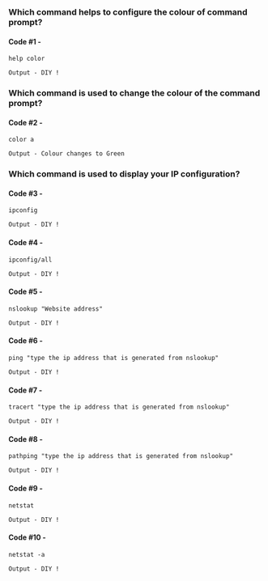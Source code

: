 ### Which command helps to configure the colour of command prompt?

#### Code #1 -

```
help color
```

```
Output - DIY !
```

### Which command is used to change the colour of the command prompt?

#### Code #2 -

```
color a
```

```
Output - Colour changes to Green
```

### Which command is used to display your IP configuration?

#### Code #3 -

```
ipconfig
```

```
Output - DIY !
```

#### Code #4 -

```
ipconfig/all
```

```
Output - DIY !
```

#### Code #5 -

```
nslookup "Website address"
```

```
Output - DIY !
```

#### Code #6 -

```
ping "type the ip address that is generated from nslookup"
```

```
Output - DIY !
```

#### Code #7 -

```
tracert "type the ip address that is generated from nslookup"
```

```
Output - DIY !
```
#### Code #8 -

```
pathping "type the ip address that is generated from nslookup"
```

```
Output - DIY !
```

#### Code #9 -

```
netstat
```

```
Output - DIY !
```

#### Code #10 -

```
netstat -a
```

```
Output - DIY !
```
